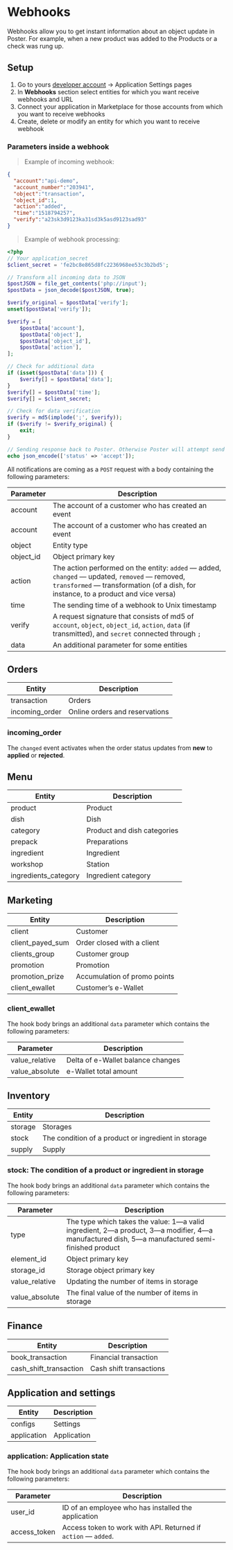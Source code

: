 # Webhooks


Webhooks allow you to get instant information about an object update in Poster. 
For example, when a new product was added to the Products or a check was rung up.


## Setup

1. Go to yours [developer account](/login) → Application Settings pages
2. In **Webhooks** section select entities for which you want receive webhooks and URL
3. Connect your application in Marketplace for those accounts from which you want to receive webhooks
4. Create, delete or modify an entity for which you want to receive webhook



### Parameters inside a webhook

> Example of incoming webhook:
 
```json
{
  "account":"api-demo",
  "account_number":"203941",
  "object":"transaction",
  "object_id":1,
  "action":"added",
  "time":"1518794257",
  "verify":"a23sk3d9123ka31sd3k5asd9123sad93"
}
```

> Example of webhook processing:

```php
<?php
// Your application_secret
$client_secret = 'fe2bc8e865d8fc2236968ee53c3b2bd5';

// Transform all incoming data to JSON
$postJSON = file_get_contents('php://input');
$postData = json_decode($postJSON, true);

$verify_original = $postData['verify'];
unset($postData['verify']);

$verify = [
    $postData['account'],
    $postData['object'],
    $postData['object_id'],
    $postData['action'],
];

// Check for additional data
if (isset($postData['data'])) {
    $verify[] = $postData['data'];
}
$verify[] = $postData['time'];
$verify[] = $client_secret;

// Check for data verification
$verify = md5(implode(';', $verify));
if ($verify != $verify_original) {
    exit;
}

// Sending response back to Poster. Otherwise Poster will attempt send webhook for 15 times
echo json_encode(['status' => 'accept']);
 ```


All notifications are coming as a `POST` request with a body containing the following parameters:

Parameter | Description
--------- | -----------
account | The account of a customer who has created an event
account | The account of a customer who has created an event
object | Entity type
object_id | Object primary key
action | The action performed on the entity: `added` — added, `changed` — updated, `removed` — removed, `transformed` — transformation (of a dish, for instance, to a product and vice versa)
time | The sending time of a webhook to Unix timestamp
verify | A request signature that consists of md5 of `account`, `object`, `object_id`, `action`, `data` (if transmitted), and `secret` connected through `;`
data | An additional parameter for some entities


## Orders 

Entity | Description
------ | -----------
transaction | Orders
incoming_order | Online orders and reservations

### incoming_order

The `changed` event activates when the order status updates from **new** to **applied** or **rejected**.


## Menu

Entity | Description
------ | -----------
product | Product
dish | Dish
category | Product and dish categories
prepack | Preparations
ingredient | Ingredient
workshop | Station
ingredients_category | Ingredient category


## Marketing

Entity | Description
------ | -----------
client | Customer
client_payed_sum | Order closed with a client
clients_group | Customer group
promotion | Promotion
promotion_prize | Accumulation of promo points
client_ewallet | Customer’s e-Wallet

### client_ewallet

The hook body brings an additional `data` parameter which contains the following parameters:

Parameter | Description
-------- | --------
value_relative | Delta of e-Wallet balance changes
value_absolute | e-Wallet total amount

## Inventory

Entity | Description
------ | -----------
storage | Storages
stock | The condition of a product or ingredient in storage
supply | Supply

### stock: The condition of a product or ingredient in storage

The hook body brings an additional `data` parameter which contains the following parameters:

Parameter | Description
--------- | -----------
type | The type which takes the value: 1—a valid ingredient, 2—a product, 3—a modifier, 4—a manufactured dish, 5—a manufactured semi-finished product
element_id | Object primary key
storage_id | Storage object primary key
value_relative | Updating the number of items in storage
value_absolute | The final value of the number of items in storage

## Finance

Entity | Description
------ | -----------
book_transaction | Financial transaction
cash_shift_transaction | Cash shift transactions


## Application and settings

Entity | Description
------ | -----------
configs | Settings
application | Application

### application: Application state

The hook body brings an additional `data` parameter which contains the following parameters:

Parameter | Description
--------- | -----------
user_id | ID of an employee who has installed the application
access_token | Access token to work with API. Returned if `action` — `added`.

